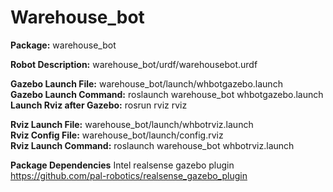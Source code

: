 # Warehouse_bot

**Package:** warehouse_bot

**Robot Description:** warehouse_bot/urdf/warehousebot.urdf

**Gazebo Launch File:** warehouse_bot/launch/whbotgazebo.launch
</br>
**Gazebo Launch Command:** roslaunch warehouse_bot whbotgazebo.launch
</br>
**Launch Rviz after Gazebo:** rosrun rviz rviz

**Rviz Launch File:** warehouse_bot/launch/whbotrviz.launch
</br>
**Rviz Config File:** warehouse_bot/launch/config.rviz
</br>
**Rviz Launch Command:** roslaunch warehouse_bot whbotrviz.launch
 
**Package Dependencies**
Intel realsense gazebo plugin
https://github.com/pal-robotics/realsense_gazebo_plugin
